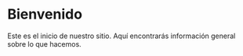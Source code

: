 # Bienvenido

Este es el inicio de nuestro sitio. Aquí encontrarás información general sobre lo que hacemos.
